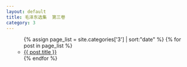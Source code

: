 ```yaml
---
layout: default
title: 毛泽东选集  第三卷
category: 3
---
```


<ul>
  <ul>
    {% assign page_list = site.categories['3'] | sort:"date" %}
    {% for post in page_list %}
      <li><a href="{{ post.url | relative_url }}">{{ post.title }}</a></li>
    {% endfor %}
  </ul>
</ul>